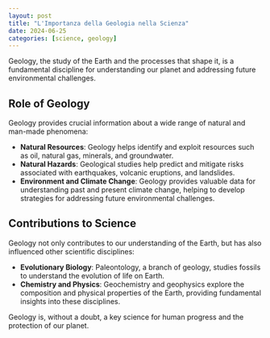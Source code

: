 ```yaml
---
layout: post
title: "L'Importanza della Geologia nella Scienza"
date: 2024-06-25
categories: [science, geology]
---
```

Geology, the study of the Earth and the processes that shape it, is a fundamental discipline for understanding our planet and addressing future environmental challenges.

## Role of Geology

Geology provides crucial information about a wide range of natural and man-made phenomena:

- **Natural Resources**: Geology helps identify and exploit resources such as oil, natural gas, minerals, and groundwater.
- **Natural Hazards**: Geological studies help predict and mitigate risks associated with earthquakes, volcanic eruptions, and landslides.
- **Environment and Climate Change**: Geology provides valuable data for understanding past and present climate change, helping to develop strategies for addressing future environmental challenges.

## Contributions to Science

Geology not only contributes to our understanding of the Earth, but has also influenced other scientific disciplines:

- **Evolutionary Biology**: Paleontology, a branch of geology, studies fossils to understand the evolution of life on Earth.
- **Chemistry and Physics**: Geochemistry and geophysics explore the composition and physical properties of the Earth, providing fundamental insights into these disciplines.

Geology is, without a doubt, a key science for human progress and the protection of our planet.
